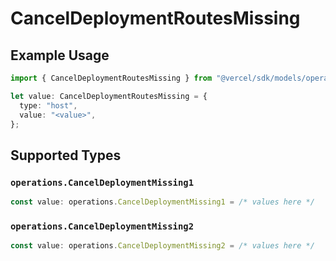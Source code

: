 # CancelDeploymentRoutesMissing

## Example Usage

```typescript
import { CancelDeploymentRoutesMissing } from "@vercel/sdk/models/operations/canceldeployment.js";

let value: CancelDeploymentRoutesMissing = {
  type: "host",
  value: "<value>",
};
```

## Supported Types

### `operations.CancelDeploymentMissing1`

```typescript
const value: operations.CancelDeploymentMissing1 = /* values here */
```

### `operations.CancelDeploymentMissing2`

```typescript
const value: operations.CancelDeploymentMissing2 = /* values here */
```

